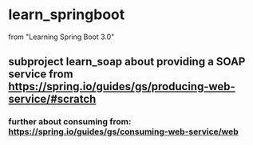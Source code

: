# learn_springboot
from "Learning Spring Boot 3.0"


## subproject learn_soap about providing a SOAP service  from https://spring.io/guides/gs/producing-web-service/#scratch

### further about consuming from: https://spring.io/guides/gs/consuming-web-service/web
